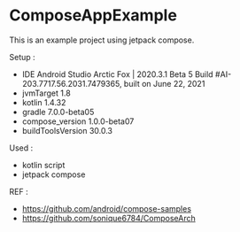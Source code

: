 # ComposeAppExample

This is an example project using jetpack compose.

Setup :
- IDE Android Studio Arctic Fox | 2020.3.1 Beta 5
Build #AI-203.7717.56.2031.7479365, built on June 22, 2021
- jvmTarget 1.8
- kotlin 1.4.32
- gradle 7.0.0-beta05
- compose_version 1.0.0-beta07
- buildToolsVersion 30.0.3

Used :
- kotlin script
- jetpack compose

REF :
- https://github.com/android/compose-samples
- https://github.com/sonique6784/ComposeArch

